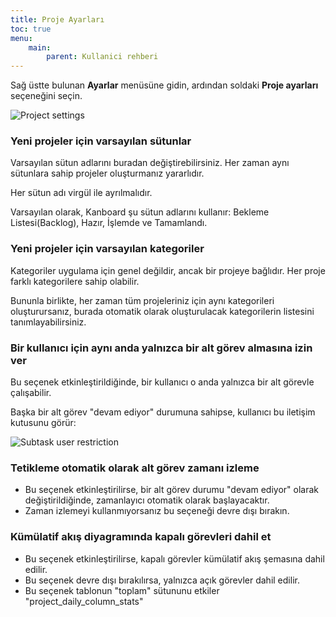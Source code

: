 ```yaml
---
title: Proje Ayarları
toc: true
menu:
    main:
        parent: Kullanici rehberi
---
```


Sağ üstte bulunan **Ayarlar** menüsüne gidin, ardından soldaki **Proje ayarları** seçeneğini seçin.

![Project settings](/images/v1/project-settings.png)

### Yeni projeler için varsayılan sütunlar

Varsayılan sütun adlarını buradan değiştirebilirsiniz.
Her zaman aynı sütunlara sahip projeler oluşturmanız yararlıdır.

Her sütun adı virgül ile ayrılmalıdır.

Varsayılan olarak, Kanboard şu sütun adlarını kullanır: Bekleme Listesi(Backlog), Hazır, İşlemde ve Tamamlandı.

### Yeni projeler için varsayılan kategoriler

Kategoriler uygulama için genel değildir, ancak bir projeye bağlıdır.
Her proje farklı kategorilere sahip olabilir.

Bununla birlikte, her zaman tüm projeleriniz için aynı kategorileri oluşturursanız, burada otomatik olarak oluşturulacak kategorilerin listesini tanımlayabilirsiniz.

### Bir kullanıcı için aynı anda yalnızca bir alt görev almasına izin ver

Bu seçenek etkinleştirildiğinde, bir kullanıcı o anda yalnızca bir alt görevle çalışabilir.

Başka bir alt görev "devam ediyor" durumuna sahipse, kullanıcı bu iletişim kutusunu görür:

![Subtask user restriction](/images/v1/subtask-user-restriction.png)

### Tetikleme otomatik olarak alt görev zamanı izleme

- Bu seçenek etkinleştirilirse, bir alt görev durumu "devam ediyor" olarak değiştirildiğinde, zamanlayıcı otomatik olarak başlayacaktır.
- Zaman izlemeyi kullanmıyorsanız bu seçeneği devre dışı bırakın.

### Kümülatif akış diyagramında kapalı görevleri dahil et

- Bu seçenek etkinleştirilirse, kapalı görevler kümülatif akış şemasına dahil edilir.
- Bu seçenek devre dışı bırakılırsa, yalnızca açık görevler dahil edilir.
- Bu seçenek tablonun "toplam" sütununu etkiler "project_daily_column_stats"

